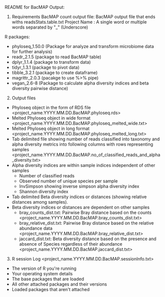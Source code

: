 README for BacMAP Output:

1. Requirements 
BacMAP count output file: BacMAP output file that ends withs readsStats.table.txt 
Project Name : A single word or multiple words separated by "_" (Underscore)


R packages:
- phyloseq_1.50.0 (Package for analyze and transform microbiome data for further analysis)
- readr_2.1.5 (package to read BacMAP table)
- dplyr_1.1.4 (package to transform data)
- tidyr_1.3.1 (package to pivot data)
- tibble_3.2.1 (package to create dataframe)
- magrittr_2.0.3 (pacakge to use %>% pipe)
- vegan_2.6-8 (Package to calculate alpha diversity indices and beta diversity pairwise distance)

2. Output files 
- Phyloseq object in the form of RDS file <project_name.YYYY.MM.DD.BacMAP.phyloseq.rds>
- Melted Phyloseq object in wide format <project_name.YYYY.MM.DD.BacMAP.phyloseq_melted_wide.txt>
- Melted Phyloseq object in long format <project_name.YYYY.MM.DD.BacMAP.phyloseq_melted_long.txt>
- Tab delimited file showing number of reads classified into taxonomy and alpha diversity metrics into following columns with rows representing samples <project_name.YYYY.MM.DD.BacMAP.no_of_classified_reads_and_alpha_diversity.txt>
- Alpha diversity indices are within sample indices independent of other samples
	- Number of classified reads 
	- Observed number of unique species per sample 
	- InvSimpson showing inverse simpson alpha diversity index
	- Shannon diversity index
- Tab delimited Beta diversity indices or distances (showing relative distances among samples).
- Beta diversity indices or distances are dependent on other samples
	- bray_counts_dist.txt: Pairwise Bray distance based on the counts  <project_name.YYYY.MM.DD.BacMAP.bray_counts_dist.txt>
	- bray_relative_dist.txt: Pairwise Bray distance based on the relative abundance data <project_name.YYYY.MM.DD.BacMAP.bray_relative_dist.txt>
	- jaccard_dist.txt: Beta diversity distance based on the presence and absence of Species regardless of their abundance <project_name.YYYY.MM.DD.BacMAP.jaccard_dist.txt>


3. R session Log <project_name.YYYY.MM.DD.BacMAP.sessionInfo.txt>
- The version of R you're running
- Your operating system details
- The base packages that are loaded
- All other attached packages and their versions
- Loaded packages that aren't attached